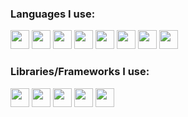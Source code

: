 ### Languages I use:

<img src="https://svg-filler.herokuapp.com/?url=https://simpleicons.org/icons/html5.svg&fill=%23e05d44" height="30"> <img src="https://svg-filler.herokuapp.com/?url=https://simpleicons.org/icons/css3.svg&fill=%23007ec6" height="30"> <img src="https://svg-filler.herokuapp.com/?url=https://simpleicons.org/icons/javascript.svg&fill=%23dfb317" height="30"> <img src="https://svg-filler.herokuapp.com/?url=https://simpleicons.org/icons/typescript.svg&fill=%233178c6" height="30"> <img src="https://svg-filler.herokuapp.com/?url=https://simpleicons.org/icons/python.svg&fill=%23007ec6" height="30"> <img src="https://svg-filler.herokuapp.com/?url=https://simpleicons.org/icons/ruby.svg&fill=%238b0000" height="30"> <img src="https://svg-filler.herokuapp.com/?url=https://simpleicons.org/icons/node-dot-js.svg&fill=%2370a761" height="30"> <img src="https://svg-filler.herokuapp.com/?url=https://simpleicons.org/icons/php.svg&fill=%238892bf" height="30">

### Libraries/Frameworks I use:

<img src="https://svg-filler.herokuapp.com/?url=https://simpleicons.org/icons/angular.svg&fill=%23e05d44" height="30"> <img src="https://svg-filler.herokuapp.com/?url=https://simpleicons.org/icons/react.svg&fill=%23007ec6" height="30"> <img src="https://svg-filler.herokuapp.com/?url=https://simpleicons.org/icons/vue-dot-js.svg&fill=%2342b983" height="30"> <img src="https://svg-filler.herokuapp.com/?url=https://simpleicons.org/icons/tailwindcss.svg&fill=%2338b2ac" height="30"> <img src="https://svg-filler.herokuapp.com/?url=https://simpleicons.org/icons/ionic.svg&fill=%233880ff" height="30">

<!--
### Tech stuff I use:


![](https://img.shields.io/badge/-manjaro%20linux-35BF5C?style=for-the-badge&logo=manjaro&logoColor=white) ![](https://img.shields.io/badge/-visual%20studio%20code-007ACC?style=for-the-badge&logo=visual-studio-code&logoColor=white) ![](https://img.shields.io/badge/-github-181717?style=for-the-badge&logo=github&logoColor=white) ![](https://img.shields.io/badge/-heroku-430098?style=for-the-badge&logo=heroku&logoColor=white) ![](https://img.shields.io/badge/-netlify-00C7B7?style=for-the-badge&logo=netlify&logoColor=white) ![](https://img.shields.io/badge/-android%20studio-3DDC84?style=for-the-badge&logo=android-studio&logoColor=white) ![](https://img.shields.io/badge/-clickup-7B68EE?style=for-the-badge&logo=clickup&logoColor=white) ![](https://img.shields.io/badge/-Google-4285F4?style=for-the-badge&logo=google&logoColor=white)

![](https://github-readme-stats.vercel.app/api?username=Steffan153&show_icons=true)
WIP
-->
